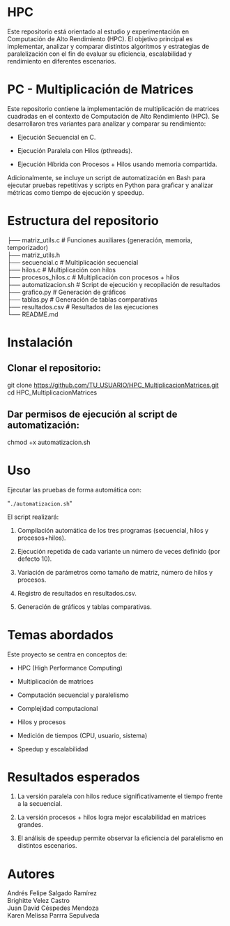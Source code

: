 # HPC
Este repositorio está orientado al estudio y experimentación en Computación de Alto Rendimiento (HPC). El objetivo principal es implementar, analizar y comparar distintos algoritmos y estrategias de paralelización con el fin de evaluar su eficiencia, escalabilidad y rendimiento en diferentes escenarios.

# PC - Multiplicación de Matrices

Este repositorio contiene la implementación de multiplicación de matrices cuadradas en el contexto de Computación de Alto Rendimiento (HPC). Se desarrollaron tres variantes para analizar y comparar su rendimiento:

- Ejecución Secuencial en C.

- Ejecución Paralela con Hilos (pthreads).

- Ejecución Híbrida con Procesos + Hilos usando memoria compartida.

Adicionalmente, se incluye un script de automatización en Bash para ejecutar pruebas repetitivas y scripts en Python para graficar y analizar métricas como tiempo de ejecución y speedup.

# Estructura del repositorio

├── matriz_utils.c         # Funciones auxiliares (generación, memoria, temporizador)<br />
├── matriz_utils.h<br />
├── secuencial.c           # Multiplicación secuencial<br />
├── hilos.c                # Multiplicación con hilos<br />
├── procesos_hilos.c       # Multiplicación con procesos + hilos<br />
├── automatizacion.sh      # Script de ejecución y recopilación de resultados<br />
├── grafico.py             # Generación de gráficos<br />
├── tablas.py              # Generación de tablas comparativas<br />
├── resultados.csv         # Resultados de las ejecuciones<br />
└── README.md<br />

# Instalación

## Clonar el repositorio:

git clone https://github.com/TU_USUARIO/HPC_MultiplicacionMatrices.git
cd HPC_MultiplicacionMatrices


## Dar permisos de ejecución al script de automatización:

chmod +x automatizacion.sh

# Uso

Ejecutar las pruebas de forma automática con:

"`./automatizacion.sh`" 

El script realizará:

1. Compilación automática de los tres programas (secuencial, hilos y procesos+hilos).

2. Ejecución repetida de cada variante un número de veces definido (por defecto 10).

3. Variación de parámetros como tamaño de matriz, número de hilos y procesos.

4. Registro de resultados en resultados.csv.

5. Generación de gráficos y tablas comparativas.

# Temas abordados

Este proyecto se centra en conceptos de:

- HPC (High Performance Computing)

- Multiplicación de matrices

- Computación secuencial y paralelismo

- Complejidad computacional

- Hilos y procesos

- Medición de tiempos (CPU, usuario, sistema)

- Speedup y escalabilidad

# Resultados esperados

1. La versión paralela con hilos reduce significativamente el tiempo frente a la secuencial.

2. La versión procesos + hilos logra mejor escalabilidad en matrices grandes.

3. El análisis de speedup permite observar la eficiencia del paralelismo en distintos escenarios.

# Autores

Andrés Felipe Salgado Ramírez<br />
Brighitte Velez Castro<br />
Juan David Céspedes Mendoza<br />
Karen Melissa Parrra Sepulveda<br />



